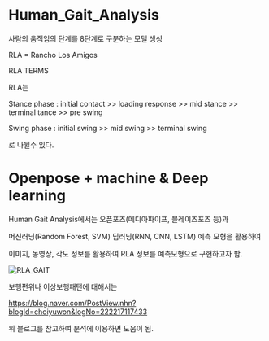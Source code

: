 # Human_Gait_Analysis

사람의 움직임의 단계를 8단계로 구분하는 모델 생성

RLA = Rancho Los Amigos 

RLA TERMS

RLA는 

Stance phase : initial contact >> loading response >> mid stance >> terminal tance >> pre swing

Swing phase : initial swing >> mid swing >> terminal swing

로 나뉠수 있다.

# Openpose + machine & Deep learning

Human Gait Analysis에서는 오픈포즈(메디아파이프, 블레이즈포즈 등)과

머신러닝(Random Forest, SVM) 딥러닝(RNN, CNN, LSTM) 예측 모형을 활용하여

이미지, 동영상, 각도 정보를 활용하여 RLA 정보를 예측모형으로 구현하고자 함.

![RLA_GAIT](https://user-images.githubusercontent.com/113952742/192567972-73292639-abb9-4422-b187-8c9526a8c09c.png)


보행편위나 이상보행패턴에 대해서는

https://blog.naver.com/PostView.nhn?blogId=choiyuwon&logNo=222217117433

위 블로그를 참고하여 분석에 이용하면 도움이 됨. 
